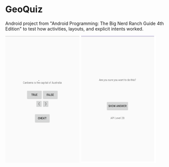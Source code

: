 # GeoQuiz

Android project from "Android Programming: The Big Nerd Ranch Guide 4th Edition" to test how activities, layouts, and explicit intents worked.

<img src="images/Screen_1.PNG" width="235" height="400">
<img src="images/Screen_2.PNG" width="235" height="400">
